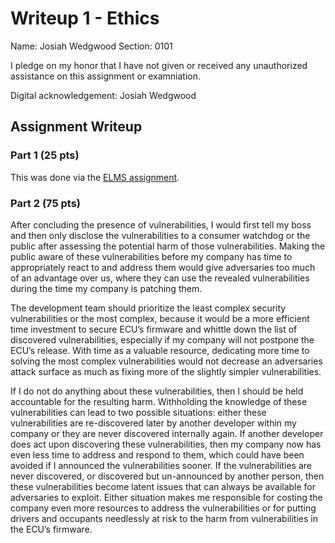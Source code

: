 # Writeup 1 - Ethics

Name: Josiah Wedgwood
Section: 0101 

I pledge on my honor that I have not given or received any unauthorized assistance on this assignment or examniation.

Digital acknowledgement: Josiah Wedgwood

## Assignment Writeup

### Part 1 (25 pts)

This was done via the [ELMS assignment](https://umd.instructure.com/courses/1261976/assignments/4844474). 

### Part 2 (75 pts)

After concluding the presence of vulnerabilities, I would first tell my boss and then only disclose the vulnerabilities to a consumer watchdog or the public after assessing the potential harm of those vulnerabilities. Making the public aware of these vulnerabilities before my company has time to appropriately react to and address them would give adversaries too much of an advantage over us, where they can use the revealed vulnerabilities during the time my company is patching them. 

The development team should prioritize the least complex security vulnerabilities or the most complex, because it would be a more efficient time investment to secure ECU’s firmware and whittle down the list of discovered vulnerabilities, especially if my company will not postpone the ECU’s release. With time as a valuable resource, dedicating more time to solving the most complex vulnerabilities would not decrease an adversaries attack surface as much as fixing more of the slightly simpler vulnerabilities.

If I do not do anything about these vulnerabilities, then I should be held accountable for the resulting harm. Withholding the knowledge of these vulnerabilities can lead to two possible situations: either these vulnerabilities are re-discovered later by another developer within my company or they are never discovered internally again. If another developer does act upon discovering these vulnerabilities, then my company now has even less time to address and respond to them, which could have been avoided if I announced the vulnerabilities sooner. If the vulnerabilities are never discovered, or discovered but un-announced by another person, then these vulnerabilities become latent issues that can always be available for adversaries to exploit. Either situation makes me responsible for costing the company even more resources to address the vulnerabilities or for putting drivers and occupants needlessly at risk to the harm from vulnerabilities in the ECU’s firmware.

